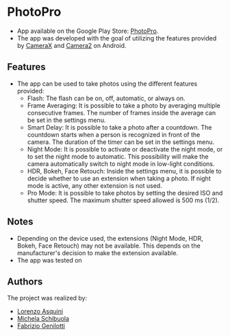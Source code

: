 # PhotoPro

- App available on the Google Play Store: [PhotoPro](https://play.google.com/store/apps/details?id=com.project_photopro).
- The app was developed with the goal of utilizing the features provided by [CameraX](https://developer.android.com/training/camerax) and [Camera2](https://developer.android.com/training/camera2) on Android.

## Features

- The app can be used to take photos using the different features provided:
  - Flash: The flash can be on, off, automatic, or always on.
  - Frame Averaging: It is possible to take a photo by averaging multiple consecutive frames. The number of frames inside the average can be set in the settings menu.
  - Smart Delay: It is possible to take a photo after a countdown. The countdown starts when a person is recognized in front of the camera. The duration of the timer can be set in the settings menu.
  - Night Mode: It is possible to activate or deactivate the night mode, or to set the night mode to automatic. This possibility will make the camera automatically switch to night mode in low-light conditions.
  - HDR, Bokeh, Face Retouch: Inside the settings menu, it is possible to decide whether to use an extension when taking a photo. If night mode is active, any other extension is not used.
  - Pro Mode: It is possible to take photos by setting the desired ISO and shutter speed. The maximum shutter speed allowed is 500 ms (1/2).

## Notes

  - Depending on the device used, the extensions (Night Mode, HDR, Bokeh, Face Retouch) may not be available. This depends on the manufacturer's decision to make the extension available.
  - The app was tested on

## Authors

The project was realized by: 
  - [Lorenzo Asquini](https://github.com/LorenzoAsquini)
  - [Michela Schibuola](https://github.com/Fabrifio)
  - [Fabrizio Genilotti](https://github.com/michela-schibuola)
